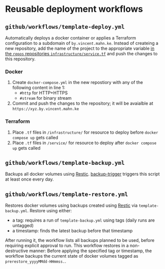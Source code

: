 # Reusable deployment workflows

## `github/workflows/template-deploy.yml`

Automatically deploys a docker container or applies a Terraform configuration to a subdomain of `by.vincent.mahn.ke`.
Instead of createing a new repository, add the name of the project to the appropriate variable [in the `repos` repositories `infrastructure/service.tf`](https://github.com/mahn-ke/repos/blob/main/infrastructure/service.tf#L1) and push the changes to this repository.

### Docker

1. Create `docker-compose.yml` in the new repostiory with any of the following content in line 1:
    - `#http` for HTTP+HTTPS
    - `#stream` for binary stream
2. Commit and push the changes to the repository; it will be avaialble at `https://xyz.by.vincent.mahn.ke`

### Terraform

1. Place `.tf` files in `/infrastructure/` for resource to deploy before `docker compose up` gets called
2. Place `.tf` files in `/service/` for resource to deploy after `docker compose up` gets called

## `github/workflows/template-backup.yml`

Backups all docker volumes using [Restic](https://restic.net/).
[backup-trigger](https://github.com/mahn-ke/backup-trigger/) triggers this script at least once every day.

## `github/workflows/template-restore.yml`

Restores docker volumes using backups created using [Restic](https://restic.net/) via `template-backup.yml`.
Restore using either:
- a tag: requires a run of `template-backup.yml` using tags (daily runs are untagged)
- a timestamp: finds the latest backup before that timestamp

After running it, the workflow lists all backups planned to be used, before requiring explicit approval to run.
This workflow restores in a non-destructive manner: Before applying the specified tag or timestamp, the workflow backups the current state of docker volumes tagged as `prerestore_yyyyMMdd-HHmmss.`.